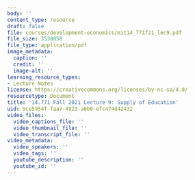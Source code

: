 ```yaml
---
body: ''
content_type: resource
draft: false
file: courses/development-economics/mit14_771f21_lec9.pdf
file_size: 3538058
file_type: application/pdf
image_metadata:
  caption: ''
  credit: ''
  image-alt: ''
learning_resource_types:
- Lecture Notes
license: https://creativecommons.org/licenses/by-nc-sa/4.0/
resourcetype: Document
title: '14.771 Fall 2021 Lecture 9: Supply of Education'
uid: 9ce5954f-faa7-4923-a0b0-efc474d42432
video_files:
  video_captions_file: ''
  video_thumbnail_file: ''
  video_transcript_file: ''
video_metadata:
  video_speakers: ''
  video_tags: ''
  youtube_description: ''
  youtube_id: ''
---
```

